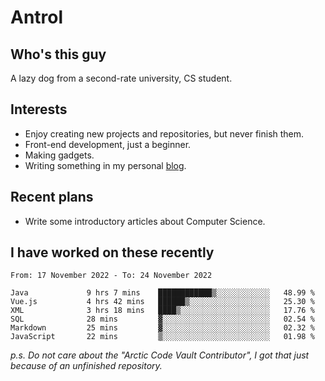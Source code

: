 # Antrol

## Who's this guy

A lazy dog from a second-rate university, CS student.

## Interests

* Enjoy creating new projects and repositories, but never finish them.
* Front-end development, just a beginner.
* Making gadgets.
* Writing something in my personal [blog](https://blog.antrol.xyz/).

## Recent plans

* Write some introductory articles about Computer Science.

<!--
* Try to develop a website for [Anime4KCPP](https://github.com/TianZerL/Anime4KCPP).
* Develop a Markdown renderer which user can customize its css, of course it is GUI-based.~~(If I could finish  it before getting bored)~~
* Work with my [teammates](https://github.com/SWJTU-Lazy-Dogs).
* Find something interests me, as a hobby after finishing my ~~boring~~ homework.
-->

## I have worked on these recently

<!--START_SECTION:waka-->

```text
From: 17 November 2022 - To: 24 November 2022

Java             9 hrs 7 mins    ████████████▒░░░░░░░░░░░░   48.99 %
Vue.js           4 hrs 42 mins   ██████▒░░░░░░░░░░░░░░░░░░   25.30 %
XML              3 hrs 18 mins   ████▒░░░░░░░░░░░░░░░░░░░░   17.76 %
SQL              28 mins         ▓░░░░░░░░░░░░░░░░░░░░░░░░   02.54 %
Markdown         25 mins         ▓░░░░░░░░░░░░░░░░░░░░░░░░   02.32 %
JavaScript       22 mins         ▒░░░░░░░░░░░░░░░░░░░░░░░░   01.98 %
```

<!--END_SECTION:waka-->

*p.s.  Do not care about the "Arctic Code Vault Contributor", I got that just because of an unfinished repository.*

<!--
**qzmlgfj/qzmlgfj** is a ✨ _special_ ✨ repository because its `README.md` (this file) appears on your GitHub profile.

Here are some ideas to get you started:

- 🔭 I’m currently working on ...
- 🌱 I’m currently learning ...
- 👯 I’m looking to collaborate on ...
- 🤔 I’m looking for help with ...
- 💬 Ask me about ...
- 📫 How to reach me: ...
- 😄 Pronouns: ...
- ⚡ Fun fact: ...
-->
